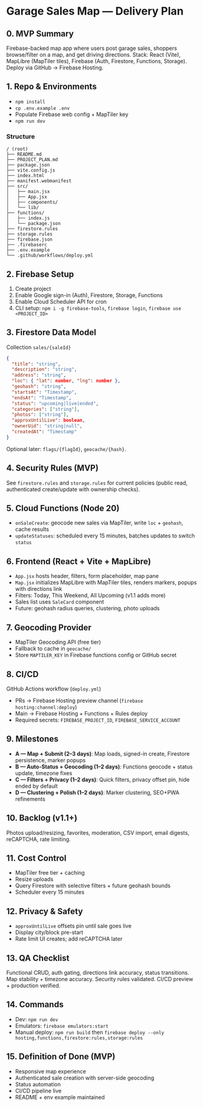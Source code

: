 # Garage Sales Map — Delivery Plan

## 0. MVP Summary
Firebase-backed map app where users post garage sales, shoppers browse/filter on a map, and get driving directions. Stack: React (Vite), MapLibre (MapTiler tiles), Firebase (Auth, Firestore, Functions, Storage). Deploy via GitHub → Firebase Hosting.

## 1. Repo & Environments
- `npm install`
- `cp .env.example .env`
- Populate Firebase web config + MapTiler key
- `npm run dev`

### Structure
```
/ (root)
├── README.md
├── PROJECT_PLAN.md
├── package.json
├── vite.config.js
├── index.html
├── manifest.webmanifest
├── src/
│   ├── main.jsx
│   ├── App.jsx
│   ├── components/
│   └── lib/
├── functions/
│   ├── index.js
│   └── package.json
├── firestore.rules
├── storage.rules
├── firebase.json
├── .firebaserc
├── .env.example
└── .github/workflows/deploy.yml
```

## 2. Firebase Setup
1. Create project
2. Enable Google sign-in (Auth), Firestore, Storage, Functions
3. Enable Cloud Scheduler API for cron
4. CLI setup: `npm i -g firebase-tools`, `firebase login`, `firebase use <PROJECT_ID>`

## 3. Firestore Data Model
Collection `sales/{saleId}`
```json
{
  "title": "string",
  "description": "string",
  "address": "string",
  "loc": { "lat": number, "lng": number },
  "geohash": "string",
  "startsAt": "Timestamp",
  "endsAt": "Timestamp",
  "status": "upcoming|live|ended",
  "categories": ["string"],
  "photos": ["string"],
  "approxUntilLive": boolean,
  "ownerUid": "string|null",
  "createdAt": "Timestamp"
}
```
Optional later: `flags/{flagId}`, `geocache/{hash}`.

## 4. Security Rules (MVP)
See `firestore.rules` and `storage.rules` for current policies (public read, authenticated create/update with ownership checks).

## 5. Cloud Functions (Node 20)
- `onSaleCreate`: geocode new sales via MapTiler, write `loc` + `geohash`, cache results
- `updateStatuses`: scheduled every 15 minutes, batches updates to switch `status`

## 6. Frontend (React + Vite + MapLibre)
- `App.jsx` hosts header, filters, form placeholder, map pane
- `Map.jsx` initializes MapLibre with MapTiler tiles, renders markers, popups with directions link
- Filters: Today, This Weekend, All Upcoming (v1.1 adds more)
- Sales list uses `SaleCard` component
- Future: geohash radius queries, clustering, photo uploads

## 7. Geocoding Provider
- MapTiler Geocoding API (free tier)
- Fallback to cache in `geocache/`
- Store `MAPTILER_KEY` in Firebase functions config or GitHub secret

## 8. CI/CD
GitHub Actions workflow (`deploy.yml`)
- PRs → Firebase Hosting preview channel (`firebase hosting:channel:deploy`)
- Main → Firebase Hosting + Functions + Rules deploy
- Required secrets: `FIREBASE_PROJECT_ID`, `FIREBASE_SERVICE_ACCOUNT`

## 9. Milestones
- **A — Map + Submit (2–3 days)**: Map loads, signed-in create, Firestore persistence, marker popups
- **B — Auto-Status + Geocoding (1–2 days)**: Functions geocode + status update, timezone fixes
- **C — Filters + Privacy (1–2 days)**: Quick filters, privacy offset pin, hide ended by default
- **D — Clustering + Polish (1–2 days)**: Marker clustering, SEO+PWA refinements

## 10. Backlog (v1.1+)
Photos upload/resizing, favorites, moderation, CSV import, email digests, reCAPTCHA, rate limiting.

## 11. Cost Control
- MapTiler free tier + caching
- Resize uploads
- Query Firestore with selective filters + future geohash bounds
- Scheduler every 15 minutes

## 12. Privacy & Safety
- `approxUntilLive` offsets pin until sale goes live
- Display city/block pre-start
- Rate limit UI creates; add reCAPTCHA later

## 13. QA Checklist
Functional CRUD, auth gating, directions link accuracy, status transitions.
Map stability + timezone accuracy.
Security rules validated.
CI/CD preview + production verified.

## 14. Commands
- Dev: `npm run dev`
- Emulators: `firebase emulators:start`
- Manual deploy: `npm run build` then `firebase deploy --only hosting,functions,firestore:rules,storage:rules`

## 15. Definition of Done (MVP)
- Responsive map experience
- Authenticated sale creation with server-side geocoding
- Status automation
- CI/CD pipeline live
- README + env example maintained